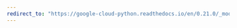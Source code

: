 ```yaml
---
redirect_to: "https://google-cloud-python.readthedocs.io/en/0.21.0/_modules/grpc/_channel.html"
---
```

